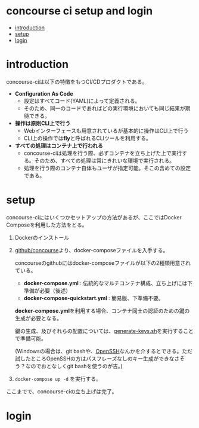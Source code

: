 # concourse ci setup and login

- [introduction](#introduction)
- [setup](#setup)
- [login](#login)

# introduction

concourse-ciは以下の特徴をもつCI/CDプロダクトである。

- **Configuration As Code**
    - 設定はすべてコード(YAML)によって定義される。
    - そのため、同一のコードであればどの実行環境においても同じ結果が期待できる。
- **操作は原則CLI上で行う**
    - Webインターフェースも用意されているが基本的に操作はCLI上で行う
    - CLI上の操作では**fly**と呼ばれるCLIツールを利用する。
- **すべての処理はコンテナ上で行われる**
    - concourse-ciは処理を行う際、必ずコンテナを立ち上げた上で実行する。そのため、すべての処理は常にきれいな環境で実行される。
    - 処理を行う際のコンテナ自体もユーザが指定可能。そこの含めての設定である。
    
# setup

concourse-ciにはいくつかセットアップの方法があるが、ここではDocker Composeを利用した方法をとる。

1. Dockerのインストール
2. [github/concourse](https://github.com/concourse/concourse-docker)より、docker-composeファイルを入手する。
  
   concourseのgithubにはdocker-composeファイルが以下の2種類用意されている。
   - **docker-compose.yml** : 伝統的なマルチコンテナ構成、立ち上げには下準備が必要（後述）
   - **docker-compose-quickstart.yml** : 簡易版、下準備不要。
   
   **docker-compose.yml**を利用する場合、コンテナ同士の認証のための鍵の生成が必要となる。
   
   鍵の生成、及びそれらの配置については、[generate-keys.sh](https://github.com/concourse/concourse-docker/blob/master/generate-keys.sh)を実行することで準備可能。
   
   (Windowsの場合は、git bashや、[OpenSSH](https://github.com/PowerShell/Win32-OpenSSH/releases)なんかを介するとできる。ただ試したところOpenSSHの方はパスフレーズなしのキー生成ができなさそう？なのでおとなしくgit bashを使うのが吉。) 
3. ```docker-compose up -d``` を実行する。

ここまでで、concourse-ciの立ち上げは完了。


# login